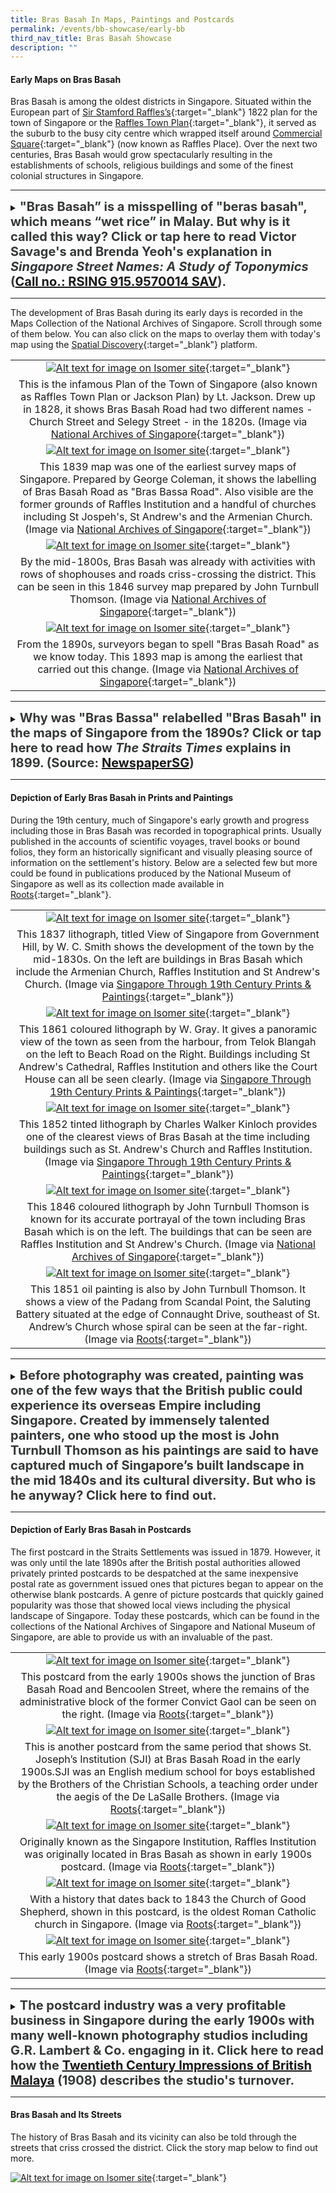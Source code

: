 ```yaml
---
title: Bras Basah In Maps, Paintings and Postcards
permalink: /events/bb-showcase/early-bb
third_nav_title: Bras Basah Showcase
description: ""
---
```

#### **Early Maps on Bras Basah**

Bras Basah is among the oldest districts in Singapore. Situated within the European part of [Sir Stamford Raffles’s](http://eresources.nlb.gov.sg/infopedia/articles/SIP_715_2004-12-15.html){:target="_blank"} 1822 plan for the town of Singapore or the [Raffles Town Plan](https://eresources.nlb.gov.sg/infopedia/articles/SIP_658_2005-01-07.html){:target="_blank"}, it served as the suburb to the busy city centre which wrapped itself around [Commercial Square](https://eresources.nlb.gov.sg/infopedia/articles/SIP_864_2004-12-30.html){:target="_blank"} (now known as Raffles Place). Over the next two centuries, Bras Basah would grow spectacularly resulting in the establishments of schools, religious buildings and some of the finest colonial structures in Singapore.

_______

<details>
<summary><span style="font-weight: 700; font-size: 20px; font-style: normal; color:#353839">"Bras Basah” is a misspelling of "beras basah", which means “wet rice” in Malay. But why is it called this way? Click or tap here to read Victor Savage's and Brenda Yeoh's explanation in <span style="font-style: italic;">Singapore Street Names: A Study of Toponymics</span> (<a href="https://eservice.nlb.gov.sg/item_holding.aspx?bid=200123850" target="_blank">Call no.: RSING 915.9570014 SAV</a>).</span></summary>
<br>
<span style="font-weight: 400; font-size: 20px; font-style: normal; color:#778899">"The road was so-called because in the early days, wet rice was laid to dry here on the banks of the "fresh water stream" (now the Stamford Canal). Another version is that before the area before Bras Basah Road and Stamford was filled in, cargoes of rice were brought by boats into the lagoon and spread to dry on the road. One one occasion, high tides wet the rice."</span>
	
</details>

_____

The development of Bras Basah during its early days is recorded in the Maps Collection of the National Archives of Singapore. Scroll through some of them below. You can also click on the maps to overlay them with today's map using the [Spatial Discovery](https://search.nlb.gov.sg/spatialdiscovery/){:target="_blank"} platform.

| | 
|:--------:| 
| [![Alt text for image on Isomer site](/images/sample-bb-map-1828.png)](https://go.gov.sg/0vr7f4){:target="_blank"}|
|This is the infamous Plan of the Town of Singapore (also known as Raffles Town Plan or Jackson Plan) by Lt. Jackson. Drew up in 1828, it shows Bras Basah Road had two different names - Church Street and Selegy Street - in the 1820s. (Image via [National Archives of Singapore](https://www.nas.gov.sg/archivesonline/maps_building_plans/record-details/f9926418-115c-11e3-83d5-0050568939ad){:target="_blank"}) |
| [![Alt text for image on Isomer site](/images/sample-bb-map-1830.png)](https://go.gov.sg/d1jp3n){:target="_blank"}|
|This 1839 map was one of the earliest survey maps of Singapore. Prepared by George Coleman, it shows the labelling of Bras Basah Road as "Bras Bassa Road". Also visible are the former grounds of Raffles Institution and a handful of churches including St Jospeh's, St Andrew's and the Armenian Church. (Image via [National Archives of Singapore](https://www.nas.gov.sg/archivesonline/maps_building_plans/record-details/fb0ace86-115c-11e3-83d5-0050568939ad){:target="_blank"})|
| [![Alt text for image on Isomer site](/images/sample-bb-map-1846.png)](https://go.gov.sg/q643sq){:target="_blank"}|
| By the mid-1800s, Bras Basah was already with activities with rows of shophouses and roads criss-crossing the district. This can be seen in this 1846 survey map prepared by John Turnbull Thomson. (Image via [National Archives of Singapore](https://www.nas.gov.sg/archivesonline/maps_building_plans/record-details/fa3f6192-115c-11e3-83d5-0050568939ad){:target="_blank"})|
| [![Alt text for image on Isomer site](/images/sample-bb-map-1893.png)](https://go.gov.sg/kv4krf){:target="_blank"}|
| From the 1890s, surveyors began to spell "Bras Basah Road" as we know today. This 1893 map is among the earliest that carried out this change. (Image via [National Archives of Singapore](https://www.nas.gov.sg/archivesonline/maps_building_plans/record-details/c912530c-66c8-11e3-bb37-0050568939ad){:target="_blank"})|

_____

<details>
<summary><span style="font-weight: 700; font-size: 20px; font-style: normal; color:#353839">Why was "Bras Bassa" relabelled "Bras Basah" in the maps of Singapore from the 1890s? Click or tap here to read how <span style="font-style: italic;">The Straits Times</span> explains in 1899. (Source: <a href="http://eresources.nlb.gov.sg/newspapers/Digitised/Article/singfreepresswk18990601-1.2.51" target="_blank">NewspaperSG</a>) </summary>
<br>
<span style="font-weight: 400; font-size: 20px; font-style: normal; color:#778899">"The new enamelled street signs being put up by the Municipality are blue on white, instead of the old white on blue...The spelling seems to have received some attention, the "Bras Bassa Road" becomes "Bras Basah Road". The latter gives some indication of the meaning of the name and send thoughts back to the padi fields that at one time occupied the valley stretching from Fort Canning eastward."</span>
	
</details>

_____


#### **Depiction of Early Bras Basah in Prints and Paintings**

During the 19th century, much of Singapore's early growth and progress including those in Bras Basah was recorded in topographical prints. Usually published in the accounts of scientific voyages, travel books or bound folios, they form an historically significant and visually pleasing source of information on the settlement's history. Below are a selected few but more could be found in publications produced by the National Museum of Singapore as well as its collection made available in [Roots](https://www.roots.gov.sg/){:target="_blank"}.

| | 
|:--------:| 
| [![Alt text for image on Isomer site](/images/painting-1.jpg)](https://eservice.nlb.gov.sg/item_holding.aspx?bid=13313091){:target="_blank"}|
| This 1837 lithograph, titled View of Singapore from Government Hill, by W. C. Smith shows the development of the town by the mid-1830s. On the left are buildings in Bras Basah which include the Armenian Church, Raffles Institution and St Andrew's Church. (Image via [Singapore Through 19th Century Prints & Paintings](https://eservice.nlb.gov.sg/item_holding.aspx?bid=13313091){:target="_blank"}) |
| [![Alt text for image on Isomer site](/images/painting-3.jpg)](https://eservice.nlb.gov.sg/item_holding.aspx?bid=13313091){:target="_blank"}|
|This 1861 coloured lithograph by W. Gray. It gives a panoramic view of the town as seen from the harbour, from Telok Blangah on the left to Beach Road on the Right. Buildings including St Andrew's Cathedral, Raffles Institution and others like the Court House can all be seen clearly. (Image via [Singapore Through 19th Century Prints & Paintings](https://eservice.nlb.gov.sg/item_holding.aspx?bid=13313091){:target="_blank"}) |
|[![Alt text for image on Isomer site](/images/painting-4.jpg)](https://eservice.nlb.gov.sg/item_holding.aspx?bid=13313091){:target="_blank"}|
|This 1852 tinted lithograph by Charles Walker Kinloch provides one of the clearest views of Bras Basah at the time including buildings such as St. Andrew's Church and Raffles Institution. (Image via [Singapore Through 19th Century Prints & Paintings](https://eservice.nlb.gov.sg/item_holding.aspx?bid=13313091){:target="_blank"}) |
| [![Alt text for image on Isomer site](/images/painting-2.jpg)](https://www.nas.gov.sg/archivesonline/photographs/record-details/d4f65b2e-1161-11e3-83d5-0050568939ad){:target="_blank"}|
|This 1846 coloured lithograph by John Turnbull Thomson is known for its accurate portrayal of the town including Bras Basah which is on the left. The buildings that can be seen are Raffles Institution and St Andrew's Church. (Image via [National Archives of Singapore](https://www.nas.gov.sg/archivesonline/photographs/record-details/d4f65b2e-1161-11e3-83d5-0050568939ad){:target="_blank"}) |
|[![Alt text for image on Isomer site](/images/painting-5.jpg)](https://www.roots.gov.sg/Collection-Landing/listing/1052004){:target="_blank"}|
|This 1851 oil painting is also by John Turnbull Thomson. It shows a view of the Padang from Scandal Point, the Saluting Battery situated at the edge of Connaught Drive, southeast of St. Andrew’s Church whose spiral can be seen at the far-right. (Image via [Roots](https://www.roots.gov.sg/Collection-Landing/listing/1052004){:target="_blank"})  |

_____

<details>
<summary><span style="font-weight: 700; font-size: 20px; font-style: normal; color:#353839">Before photography was created, painting was one of the few ways that the British public could experience its overseas Empire including Singapore. Created by immensely talented painters, one who stood up the most is John Turnbull Thomson as his paintings are said to have captured much of Singapore’s built landscape in the mid 1840s and its cultural diversity. But who is he anyway? Click here to find out.</span></summary>
<br>
<span style="font-weight: 400; font-size: 20px; font-style: normal; color:#778899">John Turnbull Thomson was the Government Surveyor of the Straits Settlements from 1841 to 1853. He made a number of important contributions during his 12 years in Singapore, including the creation of maps of early Singapore, as well as the design and construction of several buildings and other public infrastructure on the island. A self-taught artist and prolific writer, Thomson’s collection of paintings, books and articles now serve as invaluable records of the architecture and life of early Singapore.</span>
	
</details>

_____

#### **Depiction of Early Bras Basah in Postcards**

The first postcard in the Straits Settlements was issued in 1879. However, it was only until the late 1890s after the British postal authorities allowed privately printed postcards to be despatched at the same inexpensive postal rate as government issued ones that pictures began to appear on the otherwise blank postcards. A genre of picture postcards that quickly gained popularity was those that showed local views including the physical landscape of Singapore. Today these postcards, which can be found in the collections of the National Archives of Singapore and National Museum of Singapore, are able to provide us with an invaluable of the past.

|  | 
|:--------:| 
| [![Alt text for image on Isomer site](/images/postcard-1.jpg)](https://www.roots.gov.sg/Collection-Landing/listing/1073598){:target="_blank"}|
|This postcard from the early 1900s shows the junction of Bras Basah Road and Bencoolen Street, where the remains of the administrative block of the former Convict Gaol can be seen on the right. (Image via [Roots](https://www.roots.gov.sg/Collection-Landing/listing/1073598){:target="_blank"}) |
| [![Alt text for image on Isomer site](/images/postcard-2.jpg)](https://www.roots.gov.sg/Collection-Landing/listing/1193647){:target="_blank"}|
|This is another postcard from the same period that shows St. Joseph’s Institution (SJI) at Bras Basah Road in the early 1900s.SJI was an English medium school for boys established by the Brothers of the Christian Schools, a teaching order under the aegis of the De LaSalle Brothers. (Image via [Roots](https://www.roots.gov.sg/Collection-Landing/listing/1193647){:target="_blank"}) |
| [![Alt text for image on Isomer site](/images/postcard-3.jpg)](https://www.roots.gov.sg/Collection-Landing/listing/1046090){:target="_blank"}|
|Originally known as the Singapore Institution, Raffles Institution was originally located in Bras Basah as shown in early 1900s postcard. (Image via [Roots](https://www.roots.gov.sg/Collection-Landing/listing/1046090){:target="_blank"}) |
|[![Alt text for image on Isomer site](/images/postcard-4.jpg)](https://www.roots.gov.sg/Collection-Landing/listing/1120868){:target="_blank"}|
|With a history that dates back to 1843 the Church of Good Shepherd, shown in this postcard, is the oldest Roman Catholic church in Singapore. (Image via [Roots](https://www.roots.gov.sg/Collection-Landing/listing/1120868){:target="_blank"})|
|[![Alt text for image on Isomer site](/images/postcard-5.jpg)](https://www.nas.gov.sg/archivesonline/photographs/record-details/d5b7d64c-1161-11e3-83d5-0050568939ad){:target="_blank"}|
|This early 1900s postcard shows a stretch of Bras Basah Road. (Image via [Roots](https://www.nas.gov.sg/archivesonline/photographs/record-details/d5b7d64c-1161-11e3-83d5-0050568939ad){:target="_blank"})|

_____

<details>
<summary><span style="font-weight: 700; font-size: 20px; font-style: normal; color:#353839">The postcard industry was a very profitable business in Singapore during the early 1900s with many well-known photography studios including G.R. Lambert & Co. engaging in it. Click here to read how the <a href="https://eservice.nlb.gov.sg/item_holding.aspx?bid=4558051" target="_blank">Twentieth Century Impressions of British Malaya</a> (1908) describes the studio's turnover.</span></summary>
<br>
<span style="font-weight: 400; font-size: 20px; font-style: normal; color:#778899">"Lambert has maintained a high reputation for artistic portraiture, and of landscapes they have one of the finest collections in the East, comprising about three thousand subjects relating to Siam, Singapore, Borneo, Malaya and China. An extensive trade is done in picture postcards, the turnover being about a quarter million cards a year. A large stock of apparatus is always kept in hand."</span>
	
</details>

_____

#### **Bras Basah and Its Streets**

The history of Bras Basah and its vicinity can also be told through the streets that criss crossed the district. Click the story map below to find out more.

[![Alt text for image on Isomer site](/images/storymap-bb-streets-main.png)](https://uploads.knightlab.com/storymapjs/04f5c05311b7e48aadefd0cdd269c308/brash-basah-its-streets/index.html){:target="_blank"}